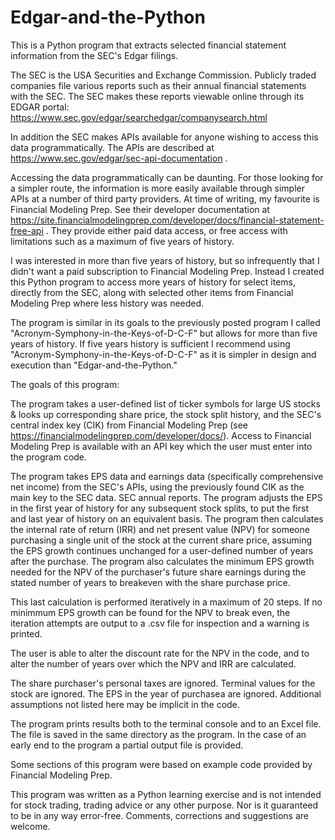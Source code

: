 # Edgar-and-the-Python
This is a Python program that extracts selected financial statement information from the SEC's Edgar filings.

The SEC is the USA Securities and Exchange Commission. Publicly traded companies file various reports such as their annual financial statements with the SEC. The SEC makes these reports viewable online through its EDGAR portal: https://www.sec.gov/edgar/searchedgar/companysearch.html

In addition the SEC makes APIs available for anyone wishing to access this data programmatically. The APIs are described at https://www.sec.gov/edgar/sec-api-documentation .

Accessing the data programmatically can be daunting. For those looking for a simpler route, the information is more easily available through simpler APIs at a number of third party providers. At time of writing, my favourite is Financial Modeling Prep. See their developer documentation at https://site.financialmodelingprep.com/developer/docs/financial-statement-free-api . They provide either paid data access, or free access with limitations such as a maximum of five years of history.

I was interested in more than five years of history, but so infrequently that I didn't want a paid subscription to Financial Modeling Prep. Instead I created this Python program to access more years of history for select items, directly from the SEC, along with selected other items from Financial Modeling Prep where less history was needed.

The program is similar in its goals to the previously posted program I called "Acronym-Symphony-in-the-Keys-of-D-C-F" but allows for more than five years of history. If five years history is sufficient I recommend using "Acronym-Symphony-in-the-Keys-of-D-C-F" as it is simpler in design and execution than "Edgar-and-the-Python." 

The goals of this program: 

The program takes a user-defined list of ticker symbols for large US stocks & looks up corresponding share price, the stock split history, and the SEC's  central index key  (CIK) from Financial Modeling Prep (see https://financialmodelingprep.com/developer/docs/). Access to Financial Modeling Prep is available with an API key which the user must enter into the program code. 

The program takes EPS data and earnings data (specifically comprehensive net income) from the SEC's APIs, using the previously found CIK as the main key to the SEC data.
SEC annual reports. The program adjusts the EPS in the first year of history for any subsequent stock splits, to put the first and last year of history on an equivalent basis. The program then calculates the internal rate of return (IRR) and net present value (NPV) for someone purchasing a single unit of the stock at the current share price, assuming the EPS growth continues unchanged for a user-defined number of years after the purchase. The program also calculates the minimum EPS growth needed for the NPV of the purchaser's future share earnings during the stated number of years to breakeven with the share purchase price.

This last calculation is performed iteratively in a maximum of 20 steps. If no minimmum EPS growth can be found for the NPV to break even, the iteration attempts are output to a .csv file for inspection and a warning is printed.

The user is able to alter the discount rate for the NPV in the code, and to alter the number of years over which the NPV and IRR are calculated.

The share purchaser's personal taxes are ignored. Terminal values for the stock are ignored. The EPS in the year of purchasea are ignored. Additional assumptions not listed here may be implicit in the code.

The program prints results both to the terminal console and to an Excel file. The file is saved in the same directory as the program. In the case of an early end to the program a partial output file is provided.

Some sections of this program were based on example code provided by Financial Modeling Prep.

This program was written as a Python learning exercise and is not intended for stock trading, trading advice or any other purpose. Nor is it guaranteed to be in any way error-free. Comments, corrections and suggestions are welcome.

